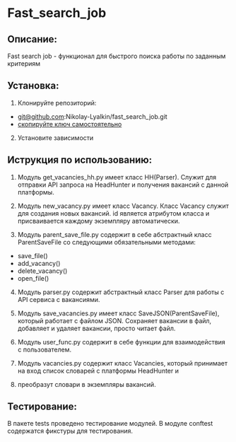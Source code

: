 # Fast_search_job

## Описание:
Fast search job - функционал для быстрого поиска работы по заданным критериям 

## Установка:
1. Клонируйте репозиторий:
- git@github.com:Nikolay-Lyalkin/fast_search_job.git
- [скопируйте ключ самостоятельно](https://github.com/Nikolay-Lyalkin/fast_search_job)
2. Установите зависимости

## Иструкция по использованию:
1. Модуль get_vacancies_hh.py имеет класс HH(Parser).
Служит для отправки API запроса на HeadHunter и получения вакансий с данной платформы.

2. Модуль new_vacancy.py имеет класс Vacancy.
Класс Vacancy служит для создания новых вакансий. id является атрибутом класса и присваивается каждому экземпляру 
автоматически.

3. Модуль parent_save_file.py содержит в себе абстрактный класс ParentSaveFile со следующими обязательными методами:
- save_file()
- add_vacancy()
- delete_vacancy()
- open_file()

4. Модуль parser.py содержит абстрактный класс Parser для работы с API сервиса с вакансиями. 

5. Модуль save_vacancies.py имеет класс SaveJSON(ParentSaveFile), который работает с файлом JSON.
Сохраняет вакансии в файл, добавляет и удаляет вакансии, просто читает файл.

6. Модуль user_func.py содержит в себе функции для взаимодействия с пользователем.

7. Модуль vacancies.py содержит класс Vacancies, который принимает на вход список словарей с платформы HeadHunter и 
8. преобразут словари в экземпляры вакансий.

## Тестирование:
В пакете tests проведено тестирование модулей.
В модуле conftest содержатся фикстуры для тестирования.
